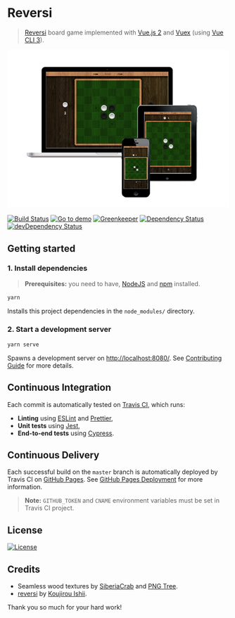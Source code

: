 # Reversi

> [Reversi] board game implemented with [Vue.js 2] and [Vuex] (using [Vue CLI 3]).

[![Reversi](media/screenshots.png)](https://reversi.amercier.com/)

[![Build Status](https://travis-ci.org/amercier/reversi-vue.svg?branch=master)](https://travis-ci.org/amercier/reversi-vue)
[![Go to demo](https://img.shields.io/website-up-down-green-red/https/reversi.amercier.com.svg?label=website)](https://reversi.amercier.com/)
[![Greenkeeper](https://badges.greenkeeper.io/amercier/reversi-vue.svg)](https://github.com/amercier/reversi-vue/issues?q=label%3Agreenkeeper)
[![Dependency Status](https://img.shields.io/david/amercier/reversi-vue.svg)](https://david-dm.org/amercier/reversi-vue)
[![devDependency Status](https://img.shields.io/david/dev/amercier/reversi-vue.svg)](https://david-dm.org/amercier/reversi-vue#info=devDependencies)

## Getting started

### 1. Install dependencies

> **Prerequisites:** you need to have, [NodeJS] and [npm] installed.

```bash
yarn
```

Installs this project dependencies in the `node_modules/` directory.

### 2. Start a development server

```bash
yarn serve
```

Spawns a development server on <http://localhost:8080/>. See [Contributing Guide](CONTRIBUTING.md) for more details.

## Continuous Integration

Each commit is automatically tested on [Travis CI], which runs:

- **Linting** using [ESLint] and [Prettier],
- **Unit tests** using [Jest],
- **End-to-end tests** using [Cypress].

## Continuous Delivery

Each successful build on the `master` branch is automatically deployed by Travis CI on
[GitHub Pages]. See [GitHub Pages Deployment] for more information.

> **Note:** `GITHUB_TOKEN` and `CNAME` environment variables must be set in Travis CI project.

## License

[![License](https://img.shields.io/github/license/amercier/reversi-vue.svg)](LICENSE.md)

## Credits

- Seamless wood textures by [SiberiaCrab] and [PNG Tree].
- [reversi](https://www.npmjs.com/package/reversi) by [Koujirou Ishii].

Thank you so much for your hard work!

[reversi]: https://en.wikipedia.org/wiki/Reversi
[vue.js 2]: https://vuejs.org/
[vue cli 3]: https://cli.vuejs.org/
[vuex]: https://vuex.vuejs.org/
[nodejs]: https://nodejs.org/
[npm]: https://www.npmjs.com/
[jest]: http://jestjs.io/
[cypress]: https://www.cypress.io/
[eslint]: https://eslint.org/
[prettier]: https://prettier.io/
[github pages]: https://pages.github.com/
[github pages deployment]: https://docs.travis-ci.com/user/deployment/pages/
[travis ci]: https://travis-ci.org
[siberiacrab]: https://www.deviantart.com/siberiancrab
[png tree]: https://fr.pngtree.com/
[koujirou ishii]: http://kjirou.net/

